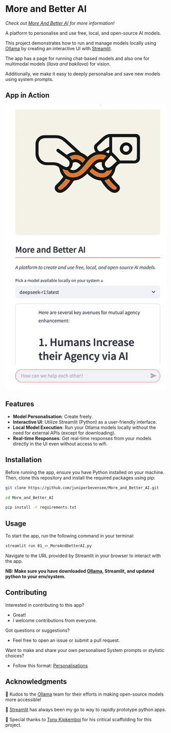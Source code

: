 # More and Better AI

*Check  out [More And Better AI](https://moreandbetter.ai) for more information!*

A platform to personalise and use free, local, and open-source AI models. 

This project demonstrates how to run and manage models locally using [Ollama](https://ollama.com/) by creating an interactive UI with [Streamlit](https://streamlit.io).

The app has a page for running chat-based models and also one for multimodal models (_llava and bakllava_) for vision.

Additionally, we make it easy to deeply personalise and save new models using system prompts.

## App in Action

![App](app.png)

<!-- **Check out this u video tutorial 👇**

<a href="https://youtu.be/bAI_jWsLhFM">
  <img src="https://img.youtube.com/vi/bAI_jWsLhFM/hqdefault.jpg" alt="Watch the video" width="100%">
</a> -->

## Features

- **Model Personalisation**: Create freely.
- **Interactive UI**: Utilize Streamlit (Python) as a user-friendly interface.
- **Local Model Execution**: Run your Ollama models locally without the need for external APIs (except for downloading).
- **Real-time Responses**: Get real-time responses from your models directly in the UI even without access to wifi.

## Installation

Before running the app, ensure you have Python installed on your machine. Then, clone this repository and install the required packages using pip:

```bash
git clone https://github.com/juniperbevensee/More_and_Better_AI.git
```

```bash
cd More_and_Better_AI
```

```bash
pip install -r requirements.txt
```

## Usage

To start the app, run the following command in your terminal:

```bash
streamlit run 01_🪢_MoreAndBetterAI.py
```

Navigate to the URL provided by Streamlit in your browser to interact with the app.

**NB: Make sure you have downloaded [Ollama](https://ollama.com/), Streamlit, and updated python to your env/system.**

## Contributing

Interested in contributing to this app?

- Great!
- I welcome contributions from everyone.

Got questions or suggestions?

- Feel free to open an issue or submit a pull request.

Want to make and share your own personalised System prompts or stylistic choices?

- Follow this format: [Personalisations]()

## Acknowledgments

👏 Kudos to the [Ollama](https://ollama.com/) team for their efforts in making open-source models more accessible!

👏 [Streamlit](https://streamlit.io/) has always been my go to way to rapidly prototype python apps. 

👏 Special thanks to [Tony Kipkemboi](https://github.com/tonykipkemboi/ollama_streamlit_demos) for his critical scaffolding for this project.   

